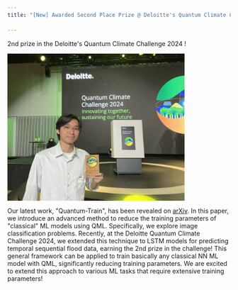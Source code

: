 ```yaml
---
title: "[New] Awarded Second Place Prize @ Deloitte's Quantum Climate Challenge 2024"

---
```

2nd prize in the Deloitte's Quantum Climate Challenge 2024 !


<img src="/assets/images/quantum_climate_challenge_1.png" width="400px" align="center">  
  
Our latest work, "Quantum-Train", has been revealed on [arXiv](https://arxiv.org/abs/2405.11304). In this paper, we introduce an advanced method to reduce the training parameters of "classical" ML models using QML. Specifically, we explore image classification problems. Recently, at the Deloitte Quantum Climate Challenge 2024, we extended this technique to LSTM models for predicting temporal sequential flood data, earning the 2nd prize in the challenge! This general framework can be applied to train basically any classical NN ML model with QML, significantly reducing training parameters. We are excited to extend this approach to various ML tasks that require extensive training parameters!
